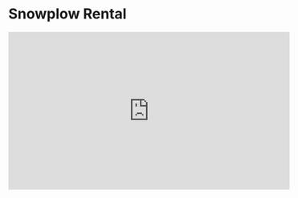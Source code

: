 # Snowplow Rental

<iframe width="560" height="315" src="https://www.youtube-nocookie.com/embed/VrUGobWPa7Q" title="YouTube video player" frameborder="0" allow="accelerometer; autoplay; clipboard-write; encrypted-media; gyroscope; picture-in-picture" allowfullscreen></iframe>

